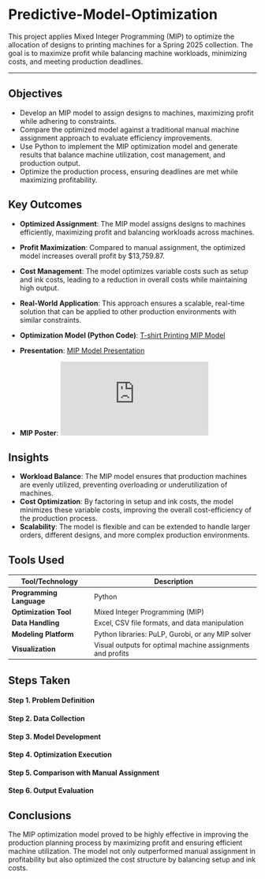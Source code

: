 # Predictive-Model-Optimization
This project applies Mixed Integer Programming (MIP) to optimize the allocation of designs to printing machines for a Spring 2025 collection. The goal is to maximize profit while balancing machine workloads, minimizing costs, and meeting production deadlines. 

---
## Objectives

- Develop an MIP model to assign designs to machines, maximizing profit while adhering to constraints.
- Compare the optimized model against a traditional manual machine assignment approach to evaluate efficiency improvements.
- Use Python to implement the MIP optimization model and generate results that balance machine utilization, cost management, and production output.
- Optimize the production process, ensuring deadlines are met while maximizing profitability.

## Key Outcomes

- **Optimized Assignment**: The MIP model assigns designs to machines efficiently, maximizing profit and balancing workloads across machines.
- **Profit Maximization**: Compared to manual assignment, the optimized model increases overall profit by $13,759.87.
- **Cost Management**: The model optimizes variable costs such as setup and ink costs, leading to a reduction in overall costs while maintaining high output.
- **Real-World Application**: This approach ensures a scalable, real-time solution that can be applied to other production environments with similar constraints.

- **Optimization Model (Python Code)**:
[T-shirt Printing MIP Model](https://github.com/SalazarHerna/Predictive-Model-Optimization/blob/49f96c06388412ed056c68a2012297b629789cba/MIP%20Optimization%20ScreenPrint/Python_MIP%20CBC%20Solver%20with%20Pyomo.ipynb)
- **Presentation**:
[MIP Model Presentation](https://github.com/SalazarHerna/Predictive-Model-Optimization/blob/49f96c06388412ed056c68a2012297b629789cba/MIP%20Optimization%20ScreenPrint/Optimizing%20Design%20Allocation%20using%20Pyomo.pdf)

- **MIP Poster**:
![MIPP](https://github.com/SalazarHerna/Predictive-Model-Optimization/blob/61a75d8191bde4b205b4cbc0be244a20d04a8472/MIP%20Optimization%20ScreenPrint/MIP%20Poster%20Optimization.pdf)

## Insights

- **Workload Balance**: The MIP model ensures that production machines are evenly utilized, preventing overloading or underutilization of machines.
- **Cost Optimization**: By factoring in setup and ink costs, the model minimizes these variable costs, improving the overall cost-efficiency of the production process.
- **Scalability**: The model is flexible and can be extended to handle larger orders, different designs, and more complex production environments.

## Tools Used

| **Tool/Technology**    | **Description**                                                         |
|------------------------|-------------------------------------------------------------------------|
| **Programming Language**| Python                                                                  |
| **Optimization Tool**   | Mixed Integer Programming (MIP)                                         |
| **Data Handling**       | Excel, CSV file formats, and data manipulation                          |
| **Modeling Platform**   | Python libraries: PuLP, Gurobi, or any MIP solver                      |
| **Visualization**       | Visual outputs for optimal machine assignments and profits               |

## Steps Taken
#### Step 1. Problem Definition
#### Step 2. Data Collection
#### Step 3. Model Development
#### Step 4. Optimization Execution
#### Step 5. Comparison with Manual Assignment
#### Step 6. Output Evaluation

## Conclusions
The MIP optimization model proved to be highly effective in improving the production planning process by maximizing profit and ensuring efficient machine utilization. The model not only outperformed manual assignment in profitability but also optimized the cost structure by balancing setup and ink costs.
